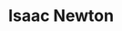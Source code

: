---
title: "Isaac Newton"
hashtag: "isaac-newton"
born-on: 1643-01-04
died-on: 1727-03-31
layout: hashtag
tags:
  - Mathematician
  - Calculus
  - Physicist
  - Scientist
  - Age of Enlightenment
  - Human Being
  - dead at the moment
---